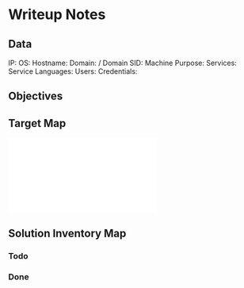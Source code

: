 # Writeup Notes

## Data 

IP: 
OS:
Hostname:
Domain:  / Domain SID:
Machine Purpose: 
Services:
Service Languages:
Users:
Credentials:

## Objectives

## Target Map

![](Writeup-map.excalidraw.md)

## Solution Inventory Map


### Todo 

### Done
      

